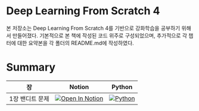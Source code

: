 # Deep Learning From Scratch 4
본 저장소는 Deep Learning From Scratch 4를 기반으로 강화학습을 공부하기 위해서 만들어졌다.
기본적으로 본 책에 작성된 코드 위주로 구성되었으며, 추가적으로 각 챕터에 대한 요약본을 각 폴더의 README.md에 작성하였다.

# Summary
| 장 | Notion | Python |
|----|--------|--------|
| 1장 밴디트 문제 | [![Open In Notion](https://img.shields.io/badge/Open%20in-Notion-blue?logo=notion)](https://honorable-noodle-1d0.notion.site/Chapter-1-1ec08f682c5a80f68354fa103ea33a7c?pvs=4) | [![Python](https://img.shields.io/badge/Open%20in-Python-3776AB?&logo=python&logoColor=ffdd54)](https://honorable-noodle-1d0.notion.site/Chapter-1-1ec08f682c5a80f68354fa103ea33a7c?pvs=4)
